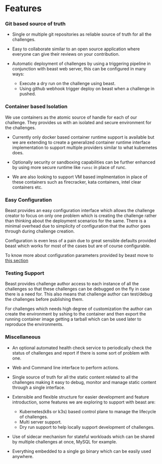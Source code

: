 # Features

### Git based source of truth

* Single or multiple git repositories as reliable source of truth for all the challenges.

* Easy to collaborate similar to an open source application where everyone can give their reviews on your contribution.

* Automatic deployment of challenges by using a triggering pipeline in conjunction with beast web server, this can
be configured in many ways:
    * Execute a dry run on the challenge using beast.
    * Using github webhook trigger deploy on beast when a challenge in pushed.

### Container based Isolation

We use containers as the atomic source of handle for each of our challenge. They provides us with an isolated and secure
environment for the challenges.

* Currently only docker based container runtime support is available but we are extending to create a generalized
container runtime interface implementation to support multiple providers similar to what kubernetes does.

* Optionally security or sandboxing capabilities can be further enhanced by using more secure runtime like `runsc` in place
of runc.

* We are also looking to support VM based implmentation in place of these containers such as firecracker, kata containers,
intel clear containers etc.

### Easy Configuration

Beast provides an easy configuration interface which allows the challenge creator to focus on only one problem which 
is creating the challenge rather than thinking about the deployment scenarios for the same. There is a minimal overhead
due to simplicity of configuration that the author goes through during challenge creation.

Configuration is even less of a pain due to great sensible defaults provided beast which works for most of the cases but are of
course configurable.

To know more about configuration parameters provided by beast move to [this section](ChallConfig)

### Testing Support

Beast provides challenge author access to each instance of all the challenges so that these challenges can be
debugged on the fly in case there is a need for. This also means that challenge author can test/debug the challenges before publishing 
them.

For challenges which needs high degree of customization the author can create the environment by sshing to the container
and then export the running container image getting a tarball which can be used later to reproduce the
environments.

### Miscellaneous

* An optional automated health check service to periodically check the status of challenges and report if there is
some sort of problem with one.

* Web and Command line interface to perform actions.

* Single source of truth for all the static content related to all the challenges making it easy to debug, monitor and manage
static content through a single interface.

* Extensible and flexible structure for easier development and feature introduction, some features we are exploring to support 
with beast are:
    * Kubernetes(k8s or k3s) based control plane to manage the lifecycle of challenges.
    * Multi server support.
    * Dry run support to help locally support development of challenges.

* Use of sidecar mechanism for stateful workloads which can be shared by multiple challenges at once, MySQL for example.

* Everything embedded to a single go binary which can be easily used anywhere.

